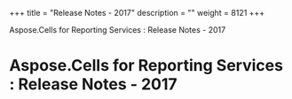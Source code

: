 +++
title = "Release Notes - 2017" 
description = "" 
weight = 8121 
+++

Aspose.Cells for Reporting Services : Release Notes - 2017  

# Aspose.Cells for Reporting Services : Release Notes - 2017


